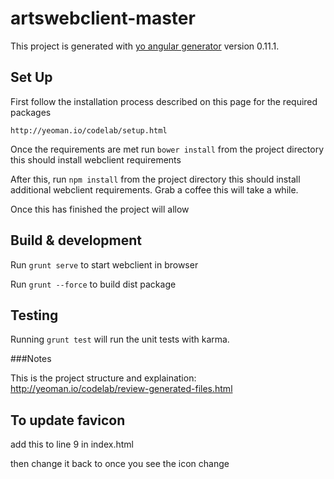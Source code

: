 # artswebclient-master

This project is generated with [yo angular generator](https://github.com/yeoman/generator-angular)
version 0.11.1.

## Set Up
	
First follow the installation process described on this page for the required packages

	http://yeoman.io/codelab/setup.html

Once the requirements are met run `bower install` from the project directory
this should install webclient requirements

After this, run `npm install` from the project directory
this should install additional webclient requirements. Grab a coffee this will take a while.

Once this has finished the project will allow

## Build & development

Run `grunt serve` to start webclient in browser
	
Run `grunt --force` to build dist package
	

## Testing

Running `grunt test` will run the unit tests with karma.

###Notes

This is the project structure and explaination:
http://yeoman.io/codelab/review-generated-files.html

## To update favicon
add this to line 9 in index.html
<link rel="icon" href="http://localhost:9000/#/favicon.ico?v=2" />
then change it back to 
<link rel="icon" href="favicon.ico" />
once you see the icon change

